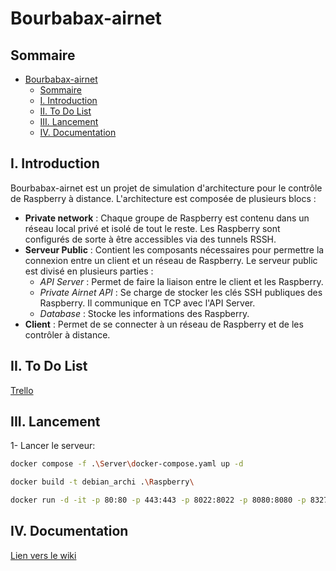 # Bourbabax-airnet

## Sommaire

- [Bourbabax-airnet](#bourbabax-airnet)
  - [Sommaire](#sommaire)
  - [I. Introduction](#i-introduction)
  - [II. To Do List](#ii-to-do-list)
  - [III. Lancement](#iii-lancement)
  - [IV. Documentation](#iv-documentation)

## I. Introduction

Bourbabax-airnet est un projet de simulation d'architecture pour le contrôle de Raspberry à distance.
L'architecture est composée de plusieurs blocs :

- **Private network** : Chaque groupe de Raspberry est contenu dans un réseau local privé et isolé de tout le reste. Les Raspberry sont configurés de sorte à être accessibles via des tunnels RSSH.
- **Serveur Public** : Contient les composants nécessaires pour permettre la connexion entre un client et un réseau de Raspberry. Le serveur public est divisé en plusieurs parties :
  - *API Server* : Permet de faire la liaison entre le client et les Raspberry.
  - *Private Airnet API* : Se charge de stocker les clés SSH publiques des Raspberry. Il communique en TCP avec l'API Server.
  - *Database* : Stocke les informations des Raspberry.
- **Client** : Permet de se connecter à un réseau de Raspberry et de les contrôler à distance.

## II. To Do List

[Trello](https://trello.com/b/CA6SATEa/bourebax)

## III. Lancement

1- Lancer le serveur:

```bash
docker compose -f .\Server\docker-compose.yaml up -d
```

```bash
docker build -t debian_archi .\Raspberry\
```

```bash
docker run -d -it -p 80:80 -p 443:443 -p 8022:8022 -p 8080:8080 -p 8327:8327 -p 8443:8443 -p 18327:18327 debian_archi
```

## IV. Documentation

[Lien vers le wiki](https://github.com/hardcore-thinking/bourbabax/wiki)

